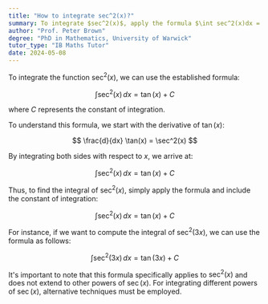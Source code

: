 ```yaml
---
title: "How to integrate sec^2(x)?"
summary: To integrate $sec^2(x)$, apply the formula $\int sec^2(x)dx = tan(x) + C$, where $C$ represents the constant of integration.
author: "Prof. Peter Brown"
degree: "PhD in Mathematics, University of Warwick"
tutor_type: "IB Maths Tutor"
date: 2024-05-08
---
```


To integrate the function $\sec^2(x)$, we can use the established formula:

$$
\int \sec^2(x) \, dx = \tan(x) + C
$$

where $C$ represents the constant of integration.

To understand this formula, we start with the derivative of $\tan(x)$:

$$
\frac{d}{dx} \tan(x) = \sec^2(x)
$$

By integrating both sides with respect to $x$, we arrive at:

$$
\int \sec^2(x) \, dx = \tan(x) + C
$$

Thus, to find the integral of $\sec^2(x)$, simply apply the formula and include the constant of integration:

$$
\int \sec^2(x) \, dx = \tan(x) + C
$$

For instance, if we want to compute the integral of $\sec^2(3x)$, we can use the formula as follows:

$$
\int \sec^2(3x) \, dx = \tan(3x) + C
$$

It's important to note that this formula specifically applies to $\sec^2(x)$ and does not extend to other powers of $\sec(x)$. For integrating different powers of $\sec(x)$, alternative techniques must be employed.
    